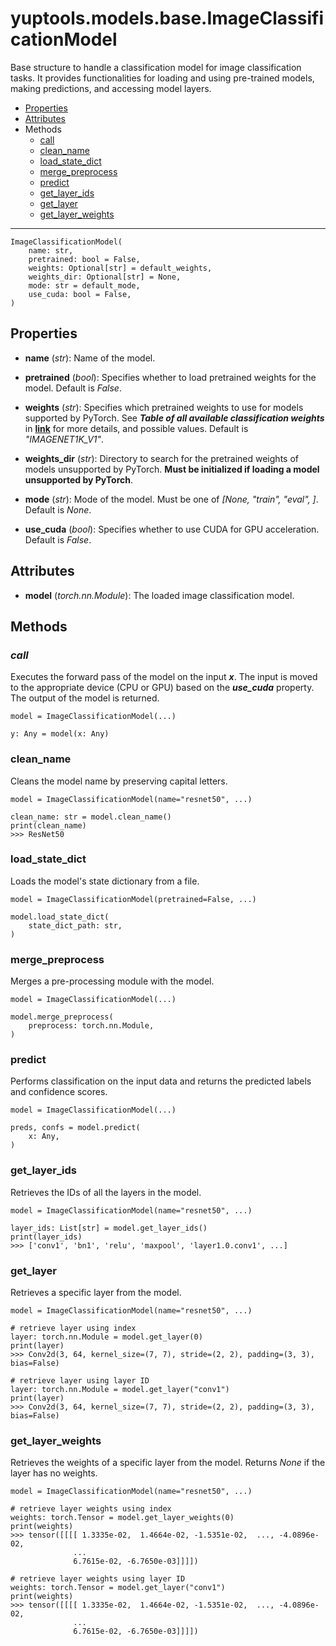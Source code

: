 # yuptools.models.base.ImageClassificationModel

Base structure to handle a classification model for image classification tasks.
It provides functionalities for loading and using pre-trained models, making predictions, and accessing model layers.


- [Properties](#properties)
- [Attributes](#attributes)
- Methods
  - [call](#call)
  - [clean_name](#clean_name)
  - [load_state_dict](#load_state_dict)
  - [merge_preprocess](#merge_preprocess)
  - [predict](#predict)
  - [get_layer_ids](#get_layer_ids)
  - [get_layer](#get_layer)
  - [get_layer_weights](#get_layer_weights)


---


```
ImageClassificationModel(
    name: str,
    pretrained: bool = False,
    weights: Optional[str] = default_weights,
    weights_dir: Optional[str] = None,
    mode: str = default_mode,
    use_cuda: bool = False,
)
```

## Properties

- **name** (*str*):
Name of the model.

- **pretrained** (*bool*):
Specifies whether to load pretrained weights for the model.
Default is *False*.

- **weights** (*str*):
Specifies which pretrained weights to use for models supported by PyTorch.
See ***Table of all available classification weights*** in [**link**](https://pytorch.org/vision/stable/models.html) for more details, and possible values.
Default is *"IMAGENET1K_V1"*.

- **weights_dir** (*str*):
Directory to search for the pretrained weights of models unsupported by PyTorch.
**Must be initialized if loading a model unsupported by PyTorch**.

- **mode** (*str*):
Mode of the model.
Must be one of *[None, "train", "eval", ]*.
Default is *None*.

- **use_cuda** (*bool*):
Specifies whether to use CUDA for GPU acceleration.
Default is *False*.


## Attributes

- **model** (*torch.nn.Module*):
The loaded image classification model.


## Methods


### *call*

Executes the forward pass of the model on the input ***x***.
The input is moved to the appropriate device (CPU or GPU) based on the ***use_cuda*** property.
The output of the model is returned.

```
model = ImageClassificationModel(...)

y: Any = model(x: Any)
```


### clean_name

Cleans the model name by preserving capital letters.

```
model = ImageClassificationModel(name="resnet50", ...)

clean_name: str = model.clean_name()
print(clean_name)
>>> ResNet50
```


### load_state_dict

Loads the model's state dictionary from a file.

```
model = ImageClassificationModel(pretrained=False, ...)

model.load_state_dict(
    state_dict_path: str,
)
```


### merge_preprocess

Merges a pre-processing module with the model.

```
model = ImageClassificationModel(...)

model.merge_preprocess(
    preprocess: torch.nn.Module,
)
```


### predict

Performs classification on the input data and returns the predicted labels and confidence scores.

```
model = ImageClassificationModel(...)

preds, confs = model.predict(
    x: Any,
)
```


### get_layer_ids

Retrieves the IDs of all the layers in the model.

```
model = ImageClassificationModel(name="resnet50", ...)

layer_ids: List[str] = model.get_layer_ids()
print(layer_ids)
>>> ['conv1', 'bn1', 'relu', 'maxpool', 'layer1.0.conv1', ...]
```


### get_layer

Retrieves a specific layer from the model.

```
model = ImageClassificationModel(name="resnet50", ...)

# retrieve layer using index
layer: torch.nn.Module = model.get_layer(0)
print(layer)
>>> Conv2d(3, 64, kernel_size=(7, 7), stride=(2, 2), padding=(3, 3), bias=False)

# retrieve layer using layer ID
layer: torch.nn.Module = model.get_layer("conv1")
print(layer)
>>> Conv2d(3, 64, kernel_size=(7, 7), stride=(2, 2), padding=(3, 3), bias=False)
```


### get_layer_weights

Retrieves the weights of a specific layer from the model.
Returns *None* if the layer has no weights.

```
model = ImageClassificationModel(name="resnet50", ...)

# retrieve layer weights using index
weights: torch.Tensor = model.get_layer_weights(0)
print(weights)
>>> tensor([[[[ 1.3335e-02,  1.4664e-02, -1.5351e-02,  ..., -4.0896e-02,
              ...
              6.7615e-02, -6.7650e-03]]]])

# retrieve layer weights using layer ID
weights: torch.Tensor = model.get_layer("conv1")
print(weights)
>>> tensor([[[[ 1.3335e-02,  1.4664e-02, -1.5351e-02,  ..., -4.0896e-02,
              ...
              6.7615e-02, -6.7650e-03]]]])
```
